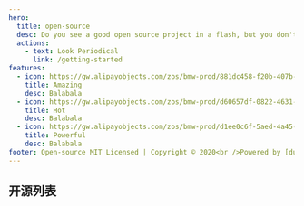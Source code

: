```yaml
---
hero:
  title: open-source
  desc: Do you see a good open source project in a flash, but you don't forget it easily. So come here and look for it.
  actions:
    - text: Look Periodical
      link: /getting-started
features:
  - icon: https://gw.alipayobjects.com/zos/bmw-prod/881dc458-f20b-407b-947a-95104b5ec82b/k79dm8ih_w144_h144.png
    title: Amazing
    desc: Balabala
  - icon: https://gw.alipayobjects.com/zos/bmw-prod/d60657df-0822-4631-9d7c-e7a869c2f21c/k79dmz3q_w126_h126.png
    title: Hot
    desc: Balabala
  - icon: https://gw.alipayobjects.com/zos/bmw-prod/d1ee0c6f-5aed-4a45-a507-339a4bfe076c/k7bjsocq_w144_h144.png
    title: Powerful
    desc: Balabala
footer: Open-source MIT Licensed | Copyright © 2020<br />Powered by [dumi](https://d.umijs.org)
---
```


## 开源列表
